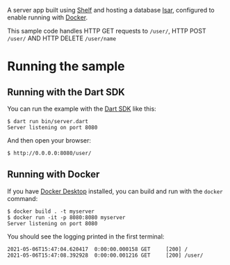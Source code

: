 A server app built using [Shelf](https://pub.dev/packages/shelf) and hosting a database [Isar](https://pub.dev/packages/isar),
configured to enable running with [Docker](https://www.docker.com/).

This sample code handles HTTP GET requests to `/user/`, HTTP POST `/user/` AND HTTP DELETE `/user/name`

# Running the sample

## Running with the Dart SDK

You can run the example with the [Dart SDK](https://dart.dev/get-dart)
like this:

```
$ dart run bin/server.dart
Server listening on port 8080
```

And then open your browser:
```
$ http://0.0.0.0:8080/user/
```

## Running with Docker

If you have [Docker Desktop](https://www.docker.com/get-started) installed, you
can build and run with the `docker` command:

```
$ docker build . -t myserver
$ docker run -it -p 8080:8080 myserver
Server listening on port 8080
```

You should see the logging printed in the first terminal:
```
2021-05-06T15:47:04.620417  0:00:00.000158 GET     [200] /
2021-05-06T15:47:08.392928  0:00:00.001216 GET     [200] /user/
```
